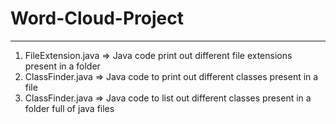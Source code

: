 # Word-Cloud-Project
---
1. FileExtension.java => Java code print out different file extensions present in a folder
2. ClassFinder.java => Java code to print out different classes present in a file
3. ClassFinder.java => Java code to list out different classes present in a folder full of java files
